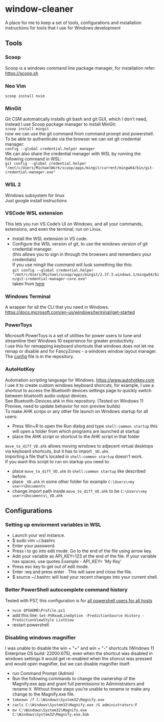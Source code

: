 # window-cleaner
A place for me to keep a set of tools, configurations and installation instructions for tools that I use for Windows development

## Tools

### Scoop
Scoop is a windows command line package manager, for installation refer: https://scoop.sh

### Neo Vim
`scoop install nvim`

### MinGit
Git CSM automatically installs git bash and git GUI, which I don't need, instead I use Scoop package manager to install MinGit:  
`scoop install mingit`  
now we can use the git command from command prompt and powershell.
To be able to authenticate via the browser we can set git credential manager:  
`config --global credential.helper manager`  
We can also share the credential manager with WSL by running the following command in WSL:  
`git config --global credential.helper "/mnt/c/Users/MichaelWork/scoop/apps/mingit/current/mingw64/bin/git-credential-manager.exe"`  

### WSL 2
Windows subsystem for linux  
Just google install instructions

### VSCode WSL extension
This lets you run VS Code’s UI on Windows, and all your commands, extensions, and even the terminal, run on Linux.  
- Install the WSL extension in VS code.  
- Configure the WSL version of git, to use the windows version of git credential manager.  
(this allows you to sign in through the browsers and remembers your credentials)  
If you use mingit the command will look something like this:  
`git config --global credential.helper "/mnt/c/Users/Michael/scoop/apps/mingit/2.37.3.windows.1/mingw64/bin/git-credential-manager-core.exe"`  
taken from [here](https://github.com/git-ecosystem/git-credential-manager/blob/main/docs/wsl.md#configuring-wsl-with-git-for-windows-recommended)

### Windows Terminal
A wrapper for all the CLI that you need in Windows.
https://docs.microsoft.com/en-us/windows/terminal/get-started

### PowerToys
Microsoft PowerToys is a set of utilities for power users to tune and streamline their Windows 10 experience for greater productivity.  
I use this for remapping keyboard shortcuts that windows does not let me remap or disable and for FancyZones - a windows window layout manager.  
The [config](./settings_133565335181531224.ptb) file is in the repository.

### AutoHotKey
Automation scripting language for Windows. https://www.autohotkey.com  
I use it to create custom windows keyboard shorcuts, for example, I use a shortcut to access the Bluetooth devices settings page to quickly switch between bluetooth audio output devices.   
See Bluetooth-Devices.ahk in this repository. (Tested on Windows 11 Preview, need to update behavior for non preview builds)  
To make AHK scrips or any other file launch on Windows startup for all users:  
- Press Win+R to open the Run dialog and type `shell:common startup` this will open a folder from which programs are launched at startup  
- place the AHK script or shortcut to the AHK script in that folder

`move_to_diff_VD.ahk` allows moving windows to adjecent virtual desktops via keyboard shortcuts, but it has to import `_VD.ahk`.   
Importing a file that's located in `shell:common startup` doesn't work.   
If you want this script to run on startup you need to:
- place `move_to_diff_VD.ahk` in `shell:common startup` like described before.
- place `_VD.ahk` in some other folder for example `C:\Users\<my user>\Documents`
- change import path inside `move_to_diff_VD.ahk` to be `C:\Users\<my user>\Documents\_VD.ahk`

## Configurations

### Setting up enviorment variables in WSL
- Launch your wsl instance.
- $ sudo vim ~/.bashrc
- Enter your password.
- Press i to go into edit mode. Go to the end of the file using arrow key.
- Add your variable as API_KEY=123 at the end of the file. If your variable has spaces, use quotes.Example - API_KEY= 'My Key'
- Press esc key to get out of edit mode.
- Enter :wq and press enter . This will save and close the file.
- $ source ~/.bashrc will load your recent changes into your current shell.

### Better PowerShell autocomplete command history
Tested with PS7, this configuration is for [all powershell users for all hosts](https://learn.microsoft.com/en-us/powershell/module/microsoft.powershell.core/about/about_profiles?view=powershell-7.4#profile-types-and-locations)
- `nvim $PSHOME\Profile.ps1`
- add this line: `Set-PSReadLineOption -PredictionSource History -PredictionViewStyle ListView`
- restart powershell

### Disabling windows magnifier
I was unable to disable the win + "+" and win + "-" shortcuts (Windows 11 Enterprise OS build: 22000.675), even when the shortcut was disabled in windows settings it would get re-enabled when the shorcut was pressed and would open magnifier, but we can disable magnifier itself:
- run Command Prompt (Admin)
- Run the following commands to change the ownership of the Magnify.exe app and grant full permissions to Administrators and rename it. Without these steps you’re unable to rename or make any change to the Magnify.exe file.
- `takeown /f C:\Windows\System32\Magnify.exe`  
- `cacls C:\Windows\System32\Magnify.exe /G administrators:F`  
- `mv C:\Windows\System32\Magnify.exe C:\Windows\System32\Magnify.exe.bak`
